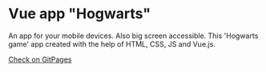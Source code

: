 # Vue app "Hogwarts"
An app for your mobile devices. Also big screen accessible. This 'Hogwarts game' app created with the help of HTML, CSS, JS and  Vue.js.

<a href="https://mariazakharova0805.github.io/Hogwarts_vueApp/" target="_blank">Check on GitPages</a>
